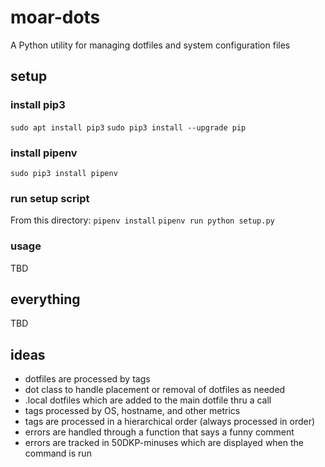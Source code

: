 # moar-dots
A Python utility for managing dotfiles and system configuration files

## setup

### install pip3

`sudo apt install pip3`
`sudo pip3 install --upgrade pip`

### install pipenv

`sudo pip3 install pipenv`

### run setup script

From this directory:
`pipenv install`
`pipenv run python setup.py`

### usage

TBD

## everything

TBD

## ideas
* dotfiles are processed by tags
* dot class to handle placement or removal of dotfiles as needed
* .local dotfiles which are added to the main dotfile thru a call
* tags processed by OS, hostname, and other metrics
* tags are processed in a hierarchical order (always processed in order)
* errors are handled through a function that says a funny comment
* errors are tracked in 50DKP-minuses which are displayed when the command is run
